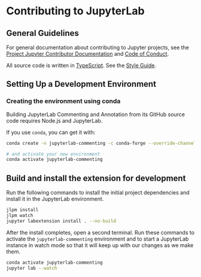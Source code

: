 # Contributing to JupyterLab

## General Guidelines

For general documentation about contributing to Jupyter projects, see the
[Project Jupyter Contributor Documentation](https://jupyter.readthedocs.io/en/latest/contributor/content-contributor.html) and [Code of Conduct](https://github.com/jupyter/governance/blob/master/conduct/code_of_conduct.md).

All source code is written in
[TypeScript](http://www.typescriptlang.org/Handbook). See the [Style
Guide](https://github.com/jupyterlab/jupyterlab/wiki/TypeScript-Style-Guide).

## Setting Up a Development Environment

### Creating the environment using conda

Building JupyterLab Commenting and Annotation from its GitHub source code requires Node.js and JupyterLab.

If you use `conda`, you can get it with:

```bash
conda create -n jupyterlab-commenting -c conda-forge --override-channels nodejs jupyterlab

# and activate your new environment
conda activate jupyterlab-commenting

```

## Build and install the extension for development

Run the following commands to install the initial project dependencies and install it in the JupyterLab environment.

```bash
jlpm install
jlpm watch
jupyter labextension install . --no-build
```

After the install completes, open a second terminal. Run these commands to activate the `jupyterlab-commenting`
environment and to start a JupyterLab instance in watch mode so that it will keep up with our changes as we make them.

```bash
conda activate jupyterlab-commenting
jupyter lab --watch
```
